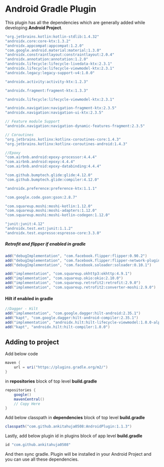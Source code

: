 # Android Gradle Plugin

This plugin has all the dependencies which are generally added while developing **Android Project**.

```groovy
"org.jetbrains.kotlin:kotlin-stdlib:1.4.32"
"androidx.core:core-ktx:1.3.2"
"androidx.appcompat:appcompat:1.2.0"
"com.google.android.material:material:1.3.0"
"androidx.constraintlayout:constraintlayout:2.0.4"
"androidx.annotation:annotation:1.2.0"
"androidx.lifecycle:lifecycle-livedata-ktx:2.3.1"
"androidx.lifecycle:lifecycle-viewmodel-ktx:2.3.1"
"androidx.legacy:legacy-support-v4:1.0.0"

"androidx.activity:activity-ktx:1.2.3"

"androidx.fragment:fragment-ktx:1.3.3"

"androidx.lifecycle:lifecycle-viewmodel-ktx:2.3.1"

"androidx.navigation:navigation-fragment-ktx:2.3.5"
"androidx.navigation:navigation-ui-ktx:2.3.5"

// Feature module Support
"androidx.navigation:navigation-dynamic-features-fragment:2.3.5"

// Coroutines
"org.jetbrains.kotlinx:kotlinx-coroutines-core:1.4.3"
"org.jetbrains.kotlinx:kotlinx-coroutines-android:1.4.3"

//Epoxy
"com.airbnb.android:epoxy-processor:4.4.4"
"com.airbnb.android:epoxy:4.4.4"
"com.airbnb.android:epoxy-databinding:4.4.4"

"com.github.bumptech.glide:glide:4.12.0"
"com.github.bumptech.glide:compiler:4.12.0"

"androidx.preference:preference-ktx:1.1.1"

"com.google.code.gson:gson:2.8.7"

"com.squareup.moshi:moshi-kotlin:1.12.0"
"com.squareup.moshi:moshi-adapters:1.12.0"
"com.squareup.moshi:moshi-kotlin-codegen:1.12.0"

"junit:junit:4.12"
"androidx.test.ext:junit:1.1.2"
"androidx.test.espresso:espresso-core:3.3.0"
```

##### Retrofit and flipper if enabled in gradle

```groovy
add("debugImplementation", "com.facebook.flipper:flipper:0.90.2")
add("debugImplementation", "com.facebook.flipper:flipper-network-plugin:0.90.2")
add("debugImplementation", "com.facebook.soloader:soloader:0.10.1")

add("implementation", "com.squareup.okhttp3:okhttp:4.9.1")
add("implementation", "com.squareup.okio:okio:2.10.0")
add("implementation", "com.squareup.retrofit2:retrofit:2.9.0")
add("implementation", "com.squareup.retrofit2:converter-moshi:2.9.0")
```

#### Hilt if enabled in gradle

```groovy
//Dagger - Hilt
add("implementation", "com.google.dagger:hilt-android:2.35.1")
add("kapt", "com.google.dagger:hilt-android-compiler:2.35.1")
add("implementation", "androidx.hilt:hilt-lifecycle-viewmodel:1.0.0-alpha03")
add("kapt", "androidx.hilt:hilt-compiler:1.0.0")
```

## Adding to project

Add below code

```groovy
maven {
    url = uri("https://plugins.gradle.org/m2/")
}
```

in **repositories** block of top level **build.gradle**

```groovy
repositories {
    google()
    mavenCentral()
    // Copy Here
}
```

Add below classpath in **dependencies** block of top level **build.gradle**

```groovy
classpath("com.github.ankitahuja0508:AndroidPlugin:1.1.3")
```

Lastly, add below plugin id in plugins block of app level **build.gradle**

```groovy
id "com.github.ankitahuja0508"
```

And then sync gradle. Plugin will be installed in your Android Project and you can use all these dependencies.